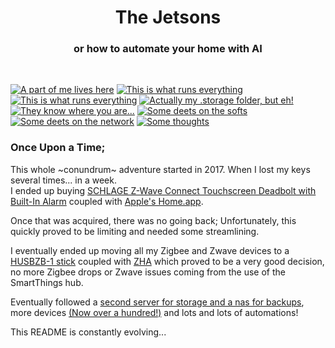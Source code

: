 <p><h1 align="center">The Jetsons</h1>
<h3 align="center">or how to automate your home with AI</h3>
</p>
<br>


<p align="center">

<a href="/documentation/automations_list_v2.md"><img src="https://img.shields.io/badge/Automations%20List-purple" alt="A part of me lives here"></a>
<a href="documentation/hardware.md"><img src="https://img.shields.io/badge/Hardware%20Specifications-purple" alt="This is what runs everything"></a> 
<a href="documentation/zigbee.md"><img src="https://img.shields.io/badge/Zigbee%20Devices-green" alt="This is what runs everything"></a> <a href=".storage/"><img src="https://img.shields.io/badge/Lovelace%20Interfaces-orange" alt="Actually my .storage folder, but eh!"></a>
<a href="/documentation/indoor_localization.md"><img src="https://img.shields.io/badge/Indoor%20Localization-blue" alt="They know where you are..."></a> 
<a href="/documentation/software.md"><img src="https://img.shields.io/badge/Software%20Usage-cyan" alt="Some deets on the softs"></a> <a href="/documentation/wifi.md"><img src="https://img.shields.io/badge/Networking-violet" alt="Some deets on the network"></a> <a href="/documentation/general_thoughts.md"><img src="https://img.shields.io/badge/My Thoughts-red" alt="Some thoughts"></a> <br></p></p>



### Once Upon a Time;
This whole ~conundrum~ adventure started in 2017. When I lost my keys several times... in a week.  
I ended up buying [SCHLAGE Z-Wave Connect Touchscreen Deadbolt with Built-In Alarm](https://www.amazon.com/gp/product/B00AGK9KOG) coupled with [Apple's Home.app](https://www.apple.com/home-app/).  
  
Once that was acquired, there was no going back; Unfortunately, this quickly proved to be limiting and needed some streamlining.  
  
I eventually ended up moving all my Zigbee and Zwave devices to a [HUSBZB-1 stick](https://amazon.ca/-/fr/QuickStick-Combo-HUSBZB-1-Nortek-Cert/dp/B0157GOEA8/?__mk_fr_CA=%C3%85M%C3%85%C5%BD%C3%95%C3%91&crid=2JP8XY8SQ0LKQ&sprefix=nortek,tools,79) coupled with [ZHA](https://www.home-assistant.io/integrations/zha/) which proved to be a very good decision, no more Zigbee drops or Zwave issues coming from the use of the SmartThings hub.

Eventually followed a [second server for storage and a nas for backups](documentation/hardware.md), more devices [(Now over a hundred!)](documentation/zigbee.md) and lots and lots of automations!  

This README is constantly evolving...